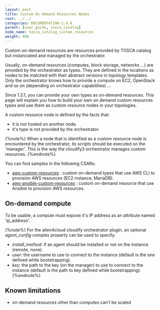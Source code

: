 ```yaml
---
layout: post
title: Custom On-demand Resources Nodes
root: ../../
categories: DOCUMENTATION-1.4.0
parent: [user_guide, tosca_catalog]
node_name: tosca_catalog_custom_resources
weight: 400
---
```


Custom on-demand resources are resources provided by TOSCA catalog but instanciated and managed by the orchestrator.

Usually, on-demand resources (computes, block storage, networks ...) are provided by the orchestrator as types. They are defined in the locations as nodes to be matched with their abstract versions in topology templates. Only the orchestrator knows how to provide a compute on EC2, OpenStack and so on (depending on orchestrator capabilities) ...

Since 1.3.1, you can provide your own types as on-demand resources. This page will explain you how to build your own on demand custom resources types and use them as custom resource nodes in your topologies.

A custom resource node is defined by the facts that:

- it is not hosted on another node.
- it's type is not provided by the orchestrator.

{%note%}
When a node that is identified as a custom resource node is encountered by the orchestrator, its scripts should be executed on the 'manager'.
This is the way the cloudify3 orchestrator manages custom resources.
{%endnote%}

You can find samples in the following CSARs:

- [aws-custom-resources](https://github.com/alien4cloud/samples/tree/master/aws-custom-resources) : custom on-demand types that use AWS CLI to provision AWS resources (EC2 instance, MariaDB).
- [aws-ansible-custom-resources](https://github.com/alien4cloud/samples/tree/master/aws-ansible-custom-resources) : custom on-demand resource that use Ansible to provision AWS resources.

## On-demand compute

To be usable, a compute must expose it's IP address as an attribute named 'ip_address'.

{%note%}
For the alien4cloud cloudify orchestrator plugin, an optional *agent_config* complex property can be used to specify:

- *install_method*: if an agent should be installed or not on the instance (remote, none).
- *user*: the username to use to connect to the instance (default is the one defined while bootstrapping).
- *key*: the path to the key (on the manager) to use to connect to the instance (default is the path to key defined while bootstrapping).
{%endnote%}

## Known limitations

- on-demand resources other than computes can't be scaled
